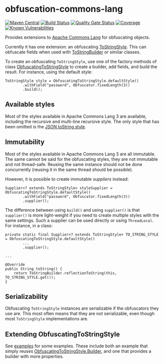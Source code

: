 # obfuscation-commons-lang
[![Maven Central](https://img.shields.io/maven-central/v/com.github.robtimus/obfuscation-commons-lang)](https://search.maven.org/artifact/com.github.robtimus/obfuscation-commons-lang)
[![Build Status](https://github.com/robtimus/obfuscation-commons-lang/actions/workflows/build.yml/badge.svg)](https://github.com/robtimus/obfuscation-commons-lang/actions/workflows/build.yml)
[![Quality Gate Status](https://sonarcloud.io/api/project_badges/measure?project=com.github.robtimus%3Aobfuscation-commons-lang&metric=alert_status)](https://sonarcloud.io/summary/overall?id=com.github.robtimus%3Aobfuscation-commons-lang)
[![Coverage](https://sonarcloud.io/api/project_badges/measure?project=com.github.robtimus%3Aobfuscation-commons-lang&metric=coverage)](https://sonarcloud.io/summary/overall?id=com.github.robtimus%3Aobfuscation-commons-lang)
[![Known Vulnerabilities](https://snyk.io/test/github/robtimus/obfuscation-commons-lang/badge.svg)](https://snyk.io/test/github/robtimus/obfuscation-commons-lang)

Provides extensions to [Apache Commons Lang](https://commons.apache.org/proper/commons-lang/) for obfuscating objects.

Currently it has one extension: an obfuscating [ToStringStyle](https://commons.apache.org/proper/commons-lang/javadocs/api-release/org/apache/commons/lang3/builder/ToStringStyle.html). This can obfuscate fields when used with [ToStringBuilder](https://commons.apache.org/proper/commons-lang/javadocs/api-release/org/apache/commons/lang3/builder/ToStringBuilder.html) or similar classes.

To create an obfuscating `ToStringStyle`, use one of the factory methods of class 
[ObfuscatingToStringStyle](https://robtimus.github.io/obfuscation-commons-lang/apidocs/com/github/robtimus/obfuscation/commons/lang3/ObfuscatingToStringStyle.html) to create a builder, add fields, and build the result. For instance, using the default style:

    ToStringStyle style = ObfuscatingToStringStyle.defaultStyle()
            .withField("password", Obfuscator.fixedLength(3))
            .build();

## Available styles

Most of the styles available in Apache Commons Lang 3 are available, including the recursive and multi-line recursive style. The only style that has been omitted is the [JSON toString style](https://commons.apache.org/proper/commons-lang/javadocs/api-release/org/apache/commons/lang3/builder/ToStringStyle.html#JSON_STYLE).

## Immutability

Most of the styles available in Apache Commons Lang 3 are all immutable. The same cannot be said for the obfuscating styles, they are not immutable and not thread-safe. Reusing the same instance should not be done concurrently (reusing it in the same thread should be possible).

However, it is possible to create immutable _suppliers_ instead:

    Supplier<? extends ToStringStyle> styleSupplier = ObfuscatingToStringStyle.defaultStyle()
            .withField("password", Obfuscator.fixedLength(3))
            .supplier();

The difference between using `build()` and using `supplier()` is that `supplier()` is more light-weight if you need to create multiple styles with the same settings. Such a supplier can be used directly or using `ThreadLocal`. For instance, in a class:

    private static final Supplier<? extends ToStringStyle> TO_STRING_STYLE = ObfuscatingToStringStyle.defaultStyle()
            ...
            .supplier();
    
    ...
    
    @Override
    public String toString() {
        return ToStringBuilder.reflectionToString(this, TO_STRING_STYLE.get());
    }

## Serializability

Obfuscating `ToStringStyle` instances are serializable if the obfuscators they use are. This most often means that they are not serializable, even though most `ToStringStyle` implementations are.

## Extending ObfuscatingToStringStyle

See [examples](https://github.com/robtimus/obfuscation-commons-lang/tree/master/src/examples/java/com/github/robtimus/obfuscation/commons/lang3/extending) for some examples. These include both an example that simply reuses [ObfuscatingToStringStyle.Builder](https://robtimus.github.io/obfuscation-commons-lang/apidocs/com/github/robtimus/obfuscation/commons/lang3/ObfuscatingToStringStyle.Builder.html), and one that provides a builder with more properties.
